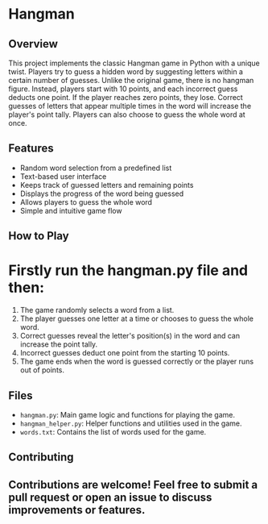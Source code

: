 # Hangman

## Overview
This project implements the classic Hangman game in Python with a unique twist. Players try to guess a hidden word by suggesting letters within a certain number of guesses. Unlike the original game, there is no hangman figure. Instead, players start with 10 points, and each incorrect guess deducts one point. If the player reaches zero points, they lose. Correct guesses of letters that appear multiple times in the word will increase the player's point tally. Players can also choose to guess the whole word at once.

## Features
- Random word selection from a predefined list
- Text-based user interface
- Keeps track of guessed letters and remaining points
- Displays the progress of the word being guessed
- Allows players to guess the whole word
- Simple and intuitive game flow

## How to Play
# Firstly run the hangman.py file and then:
1. The game randomly selects a word from a list.
2. The player guesses one letter at a time or chooses to guess the whole word.
3. Correct guesses reveal the letter's position(s) in the word and can increase the point tally.
4. Incorrect guesses deduct one point from the starting 10 points.
5. The game ends when the word is guessed correctly or the player runs out of points.

## Files

- `hangman.py`: Main game logic and functions for playing the game.
- `hangman_helper.py`: Helper functions and utilities used in the game.
- `words.txt`: Contains the list of words used for the game.
## Contributing

Contributions are welcome! Feel free to submit a pull request or open an issue to discuss improvements or features.
---
